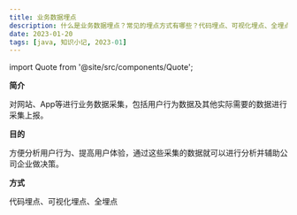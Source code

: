 ```yaml
---
title: 业务数据埋点
description: 什么是业务数据埋点？常见的埋点方式有哪些？代码埋点、可视化埋点、全埋点
date: 2023-01-20
tags: [java, 知识小记, 2023-01]
---
```


import Quote from '@site/src/components/Quote';

> <Quote></Quote>

**简介**

对网站、App等进行业务数据采集，包括用户行为数据及其他实际需要的数据进行采集上报。

**目的**

方便分析用户行为、提高用户体验，通过这些采集的数据就可以进行分析并辅助公司企业做决策。

**方式**

代码埋点、可视化埋点、全埋点
